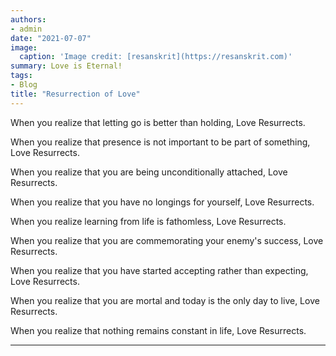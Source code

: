 ```yaml
---
authors:
- admin
date: "2021-07-07"
image:
  caption: 'Image credit: [resanskrit](https://resanskrit.com)'
summary: Love is Eternal!
tags:
- Blog
title: "Resurrection of Love"
---
```

When you realize that letting go is better than holding, Love Resurrects.

When you realize that presence is not important to be part of something, Love Resurrects.

When you realize that you are being unconditionally attached, Love Resurrects.

When you realize that you have no longings for yourself, Love Resurrects.

When you realize learning from life is fathomless, Love Resurrects.

When you realize that you are commemorating your enemy's success, Love Resurrects.

When you realize that you have started accepting rather than expecting, Love Resurrects.

When you realize that you are mortal and today is the only day to live, Love Resurrects.

When you realize that nothing remains constant in life, Love Resurrects.



---


